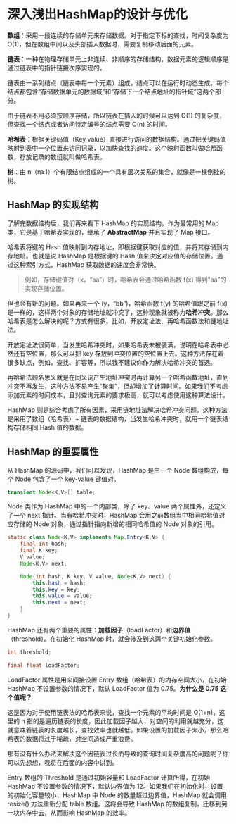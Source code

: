 # 深入浅出HashMap的设计与优化


**数组**：采用一段连续的存储单元来存储数据。对于指定下标的查找，时间复杂度为 O(1)，但在数组中间以及头部插入数据时，需要复制移动后面的元素。

**链表**：一种在物理存储单元上非连续、非顺序的存储结构，数据元素的逻辑顺序是通过链表中的指针链接次序实现的。

链表由一系列结点（链表中每一个元素）组成，结点可以在运行时动态生成。每个结点都包含“存储数据单元的数据域”和“存储下一个结点地址的指针域”这两个部分。

由于链表不用必须按顺序存储，所以链表在插入的时候可以达到 O(1) 的复杂度，但查找一个结点或者访问特定编号的结点需要 O(n) 的时间。

**哈希表**：根据关键码值（Key value）直接进行访问的数据结构。通过把关键码值映射到表中一个位置来访问记录，以加快查找的速度。这个映射函数叫做哈希函数，存放记录的数组就叫做哈希表。

**树**：由 n（n≥1）个有限结点组成的一个具有层次关系的集合，就像是一棵倒挂的树。


## HashMap 的实现结构


了解完数据结构后，我们再来看下 HashMap 的实现结构。作为最常用的 Map 类，它是基于哈希表实现的，继承了 **AbstractMap** 并且实现了 Map 接口。

哈希表将键的 Hash 值映射到内存地址，即根据键获取对应的值，并将其存储到内存地址。也就是说 HashMap 是根据键的 Hash 值来决定对应值的存储位置。通过这种索引方式，HashMap 获取数据的速度会非常快。

> 例如，存储键值对（x，“aa”）时，哈希表会通过哈希函数 f(x) 得到"aa"的实现存储位置。

但也会有新的问题。如果再来一个 (y，“bb”)，哈希函数 f(y) 的哈希值跟之前 f(x) 是一样的，这样两个对象的存储地址就冲突了，这种现象就被称为**哈希冲突**。那么哈希表是怎么解决的呢？方式有很多，比如，开放定址法、再哈希函数法和链地址法。

开放定址法很简单，当发生哈希冲突时，如果哈希表未被装满，说明在哈希表中必然还有空位置，那么可以把 key 存放到冲突位置的空位置上去。这种方法存在着很多缺点，例如，查找、扩容等，所以我不建议你作为解决哈希冲突的首选。

再哈希法顾名思义就是在同义词产生地址冲突时再计算另一个哈希函数地址，直到冲突不再发生，这种方法不易产生“聚集”，但却增加了计算时间。如果我们不考虑添加元素的时间成本，且对查询元素的要求极高，就可以考虑使用这种算法设计。

HashMap 则是综合考虑了所有因素，采用链地址法解决哈希冲突问题。这种方法是采用了数组（哈希表）+ 链表的数据结构，当发生哈希冲突时，就用一个链表结构存储相同 Hash 值的数据。

## HashMap 的重要属性

从 HashMap 的源码中，我们可以发现，HashMap 是由一个 Node 数组构成，每个 Node 包含了一个 key-value 键值对。

```java
transient Node<K,V>[] table;
```

Node 类作为 HashMap 中的一个内部类，除了 key、value 两个属性外，还定义了一个 next 指针。当有哈希冲突时，HashMap 会用之前数组当中相同哈希值对应存储的 Node 对象，通过指针指向新增的相同哈希值的 Node 对象的引用。

```java
static class Node<K,V> implements Map.Entry<K,V> {
    final int hash;
    final K key;
    V value;
    Node<K,V> next;

    Node(int hash, K key, V value, Node<K,V> next) {
        this.hash = hash;
        this.key = key;
        this.value = value;
        this.next = next;
    }
}
```

HashMap 还有两个重要的属性：**加载因子**（loadFactor）和**边界值**（threshold）。在初始化 HashMap 时，就会涉及到这两个关键初始化参数。

```java
int threshold;
 
final float loadFactor;
```

LoadFactor 属性是用来间接设置 Entry 数组（哈希表）的内存空间大小，在初始 HashMap 不设置参数的情况下，默认 LoadFactor 值为 0.75。**为什么是 0.75 这个值呢？**

这是因为对于使用链表法的哈希表来说，查找一个元素的平均时间是 O(1+n)，这里的 n 指的是遍历链表的长度，因此加载因子越大，对空间的利用就越充分，这就意味着链表的长度越长，查找效率也就越低。如果设置的加载因子太小，那么哈希表的数据将过于稀疏，对空间造成严重浪费。

那有没有什么办法来解决这个因链表过长而导致的查询时间复杂度高的问题呢？你可以先想想，我将在后面的内容中讲到。

Entry 数组的 Threshold 是通过初始容量和 LoadFactor 计算所得，在初始 HashMap 不设置参数的情况下，默认边界值为 12。如果我们在初始化时，设置的初始化容量较小，HashMap 中 Node 的数量超过边界值，HashMap 就会调用 resize() 方法重新分配 table 数组。这将会导致 HashMap 的数组复制，迁移到另一块内存中去，从而影响 HashMap 的效率。











